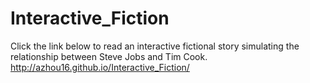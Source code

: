 Interactive_Fiction
===================
Click the link below to read an interactive fictional story simulating the relationship between Steve Jobs and Tim Cook.
http://azhou16.github.io/Interactive_Fiction/

